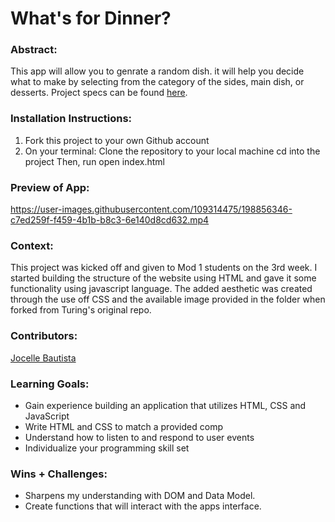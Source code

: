 
# What's for Dinner? 

### Abstract:
[//]: <> (Briefly describe what you built and its features. What problem is the app solving? How does this application solve that problem?)
This app will allow you to genrate a random dish. it will help you decide what to make by selecting from the category of the sides, main dish, or desserts.
Project specs can be found [here](https://frontend.turing.io/projects/module-1/dinner.html).

### Installation Instructions:
[//]: <> (What steps does a person have to take to get your app cloned down and running?)
1. Fork this project to your own Github account
2. On your terminal:
    Clone the repository to your local machine
    cd into the project
    Then, run open index.html

### Preview of App:
[//]: <> 
https://user-images.githubusercontent.com/109314475/198856346-c7ed259f-f459-4b1b-b8c3-6e140d8cd632.mp4


### Context:
[//]: <> (Give some context for the project here. How long did you have to work on it? How far into the Turing program are you?)
This project was kicked off and given to Mod 1 students on the 3rd week. I started building the structure of the website using HTML and gave it some functionality using javascript language. The added aesthetic was created through the use off CSS and the available image provided in the folder when forked from Turing's original repo.

### Contributors:
[//]: <> (Who worked on this application? Link to their GitHubs.)
[Jocelle Bautista](https://github.com/baut-jc)


### Learning Goals:
- Gain experience building an application that utilizes HTML, CSS and JavaScript
- Write HTML and CSS to match a provided comp
- Understand how to listen to and respond to user events
- Individualize your programming skill set

### Wins + Challenges:
[//]: <> (What are 2-3 wins you have from this project? What were some challenges you faced - and how did you get over them?)
+ Sharpens my understanding with DOM and Data Model.
+ Create functions that will interact with the apps interface.
